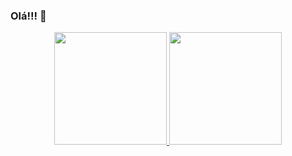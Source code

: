 ### Olá!!! 👋

<div align="center">
  <a href="https://github.com/douglasfrancamota">
  <img height="180em" src="https://github-readme-stats.vercel.app/api?username=douglasfrancamota&show_icons=true&theme=dark&include_all_commits=true&count_private=true"/>
  <img height="180em" src="https://github-readme-stats.vercel.app/api/top-langs/?username=douglasfrancamota&layout=compact&langs_count=7&theme=dark"/>
</div>


<!--
**douglasfrancamota/douglasfrancamota** is a ✨ _special_ ✨ repository because its `README.md` (this file) appears on your GitHub profile.

Here are some ideas to get you started:

- 🔭 I’m currently working on ...
- 🌱 I’m currently learning ...
- 👯 I’m looking to collaborate on ...
- 🤔 I’m looking for help with ...
- 💬 Ask me about ...
- 📫 How to reach me: ...
- 😄 Pronouns: ...
- ⚡ Fun fact: ...
-->
